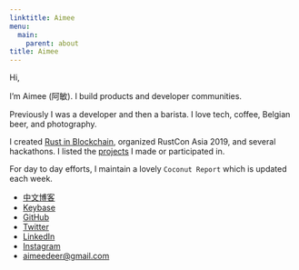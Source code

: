 ```yaml
---
linktitle: Aimee
menu:
  main:
    parent: about
title: Aimee
---
```

Hi,

I’m Aimee (阿敏). I build products and developer communities.

Previously I was a developer and then a barista. I love tech, coffee, Belgian beer, and photography.

I created [Rust in Blockchain](https://rustinblockchain.org/), organized RustCon Asia 2019, and several hackathons.
I listed the [projects](about/projects) I made or participated in.

For day to day efforts, I maintain a lovely `Coconut Report` which is updated each week.

- [中文博客](https://newhacker.org)
- [Keybase](https://keybase.io/aimeedeer)
- [GitHub](https://github.com/Aimeedeer)
- [Twitter](https://twitter.com/Aimee_Z_)
- [LinkedIn](https://www.linkedin.com/in/aimeezhu/)
- [Instagram](https://www.instagram.com/aimeedeer/)
- aimeedeer@gmail.com
